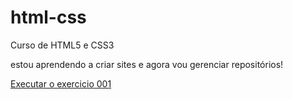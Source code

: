 # html-css
 Curso de HTML5 e CSS3

 estou aprendendo a criar sites e agora vou gerenciar repositórios!
 
 <a href="https://michelijustin.github.io/html-css/exercicios/ex001/index.html">Executar o exercicio 001</a>
